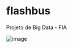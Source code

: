 # flashbus
Projeto de Big Data - FIA

![image](https://github.com/user-attachments/assets/2f2045b2-f3c4-49c7-9886-96314b28ba37)

